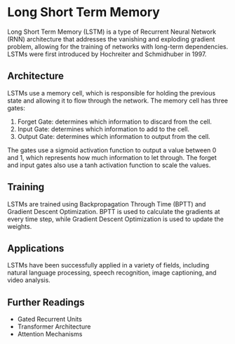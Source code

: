 # Long Short Term Memory

Long Short Term Memory (LSTM) is a type of Recurrent Neural Network (RNN) architecture that addresses the vanishing and exploding gradient problem, allowing for the training of networks with long-term dependencies. LSTMs were first introduced by Hochreiter and Schmidhuber in 1997.

## Architecture

LSTMs use a memory cell, which is responsible for holding the previous state and allowing it to flow through the network. The memory cell has three gates:

1. Forget Gate: determines which information to discard from the cell.
2. Input Gate: determines which information to add to the cell.
3. Output Gate: determines which information to output from the cell.

The gates use a sigmoid activation function to output a value between 0 and 1, which represents how much information to let through. The forget and input gates also use a tanh activation function to scale the values.

## Training

LSTMs are trained using Backpropagation Through Time (BPTT) and Gradient Descent Optimization. BPTT is used to calculate the gradients at every time step, while Gradient Descent Optimization is used to update the weights.

## Applications

LSTMs have been successfully applied in a variety of fields, including natural language processing, speech recognition, image captioning, and video analysis.

## Further Readings

- Gated Recurrent Units
- Transformer Architecture
- Attention Mechanisms
